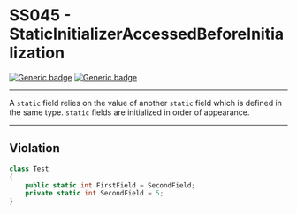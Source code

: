 # SS045 - StaticInitializerAccessedBeforeInitialization

[![Generic badge](https://img.shields.io/badge/Severity-Error-red.svg)](https://shields.io/) [![Generic badge](https://img.shields.io/badge/CodeFix-No-lightgrey.svg)](https://shields.io/)

---

A `static` field relies on the value of another `static` field which is defined in the same type. `static` fields are initialized in order of appearance.

---

## Violation
```cs
class Test
{
	public static int FirstField = SecondField;
	private static int SecondField = 5;
}
```
